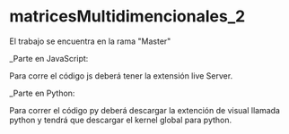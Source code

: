 # matricesMultidimencionales_2

El trabajo se encuentra en la rama "Master"

\_Parte en JavaScript:

Para corre el código js deberá tener la extensión live Server.

\_Parte en Python:

Para correr el código py deberá descargar la extención de visual llamada python y tendrá que descargar el kernel global para python.
